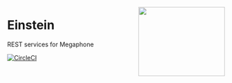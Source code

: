 <a href='https://github.com/megaphonesm/einstein'><img src='https://cdn.dribbble.com/users/35310/screenshots/3073557/albert-einstein_1x.png' align='right' width='200' height='160' /></a>

# Einstein

REST services for Megaphone

[![CircleCI](https://circleci.com/gh/megaphonesm/einstein/tree/master.svg?style=shield&circle-token=08d741d0a59a7704053acdfd6be5fdb6591784c5)](https://circleci.com/gh/megaphonesm/einstein/tree/master)